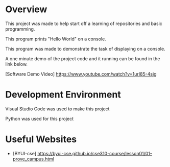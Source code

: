 # Overview

This project was made to help start off a learning of repositories and basic programming.

This program prints "Hello World" on a console.

This program was made to demonstrate the task of displaying on a console.

A one minute demo of the project code and it running can be found in the link below.

[Software Demo Video] https://www.youtube.com/watch?v=1urI85-4sig

# Development Environment

Visual Studio Code was used to make this project

Python was used for this project

# Useful Websites


* [BYUI-cse] https://byui-cse.github.io/cse310-course/lesson01/01-prove_campus.html